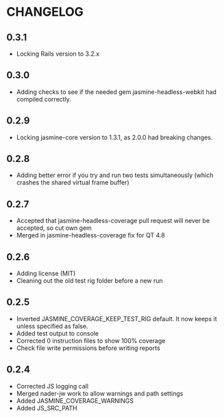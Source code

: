 # CHANGELOG

## 0.3.1

 * Locking Rails version to 3.2.x

## 0.3.0

 * Adding checks to see if the needed gem jasmine-headless-webkit had compiled correctly.

## 0.2.9

 * Locking jasmine-core version to 1.3.1, as 2.0.0 had breaking changes.

## 0.2.8

 * Adding better error if you try and run two tests simultaneously (which crashes the shared virtual frame buffer)

## 0.2.7

 * Accepted that jasmine-headless-coverage pull request will never be accepted, so cut own gem
 * Merged in jasmine-headless-coverage fix for QT 4.8


## 0.2.6

 * Adding license (MIT)
 * Cleaning out the old test rig folder before a new run


## 0.2.5

 * Inverted JASMINE_COVERAGE_KEEP_TEST_RIG default. It now keeps it unless specified as false.
 * Added test output to console
 * Corrected 0 instruction files to show 100% coverage
 * Check file write permissions before writing reports


## 0.2.4

 * Corrected JS logging call
 * Merged nader-jw work to allow warnings and path settings
 * Added JASMINE_COVERAGE_WARNINGS
 * Added JS_SRC_PATH


